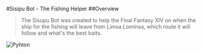 #Sisipu Bot - The Fishing Helper
##Overview
> The Sisupu Bot was created to help the Final Fantasy XIV on when the ship for the fishing will leave from Limsa Lominsa, which route it will follow and what's the best baits.

![Pyhton](https://img.shields.io/badge/Python-FFD43B?style=for-the-badge&logo=python&logoColor=blue)
